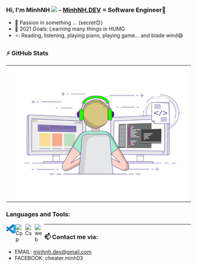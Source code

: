 ### Hi, I'm MinhNH <img src="https://media.giphy.com/media/hvRJCLFzcasrR4ia7z/giphy.gif" width="25px"> -  [MinhNH.DEV][website] = Software Engineer🌻  


- 🔭 Passion in something ... (secret😊)
- 💪 2021 Goals: Learning many things in HUMG
- ⭐: Reading, listening, playing piano, playing game... and blade wind😅

### :zap: GitHub Stats

<table>
<tr>
  <td width="52%"><img alt="gif" align="right" src="github/assets/coding-freak.gif"/></td>
</tr>
<table>

### Languages and Tools:
<img align="left" alt="Visual Studio Code" width="26px" src="https://raw.githubusercontent.com/github/explore/80688e429a7d4ef2fca1e82350fe8e3517d3494d/topics/visual-studio-code/visual-studio-code.png" />
<img align="left" alt="Cpp" width="26px" src="https://upload.wikimedia.org/wikipedia/commons/thumb/1/18/ISO_C%2B%2B_Logo.svg/1200px-ISO_C%2B%2B_Logo.svg.png" /> 
<img align="left" alt="Cs" width="26px" src="https://upload.wikimedia.org/wikipedia/commons/4/4f/Csharp_Logo.png" /> 
 <img align="left" alt="web" width="26px" src="https://nentang.vn/wp-content/uploads/2018/07/html-css-js-course-intro.jpeg" />  

---

### 📫 Contact me via:
- EMAIL: minhnh.dev@gmail.com
- FACEBOOK: cheater.minh03

[website]: http://aboutminhdev.codes/
